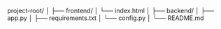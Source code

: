 project-root/
│
├── frontend/
│   └── index.html
│
├── backend/
│   ├── app.py
│   ├── requirements.txt
│   └── config.py
│
└── README.md
